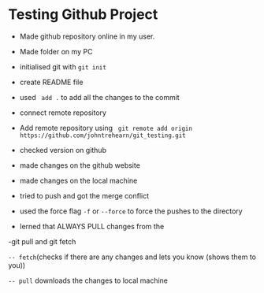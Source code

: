 # Testing Github Project

- Made github repository online in my user.

- Made folder on my PC

- initialised git with `git init`

- create README file

- used ` add .` to add all the changes to the commit

- connect remote repository

- Add remote repository using ` git remote add origin https://github.com/johntrehearn/git_testing.git`

- checked version on github

- made changes on the github website

- made changes on the local machine

- tried to push and got the merge conflict

- used the force flag `-f` or `--force` to force the pushes to the directory

- lerned that ALWAYS PULL changes from the 

-git pull and git fetch

`-- fetch`(checks if there are any changes and lets you know (shows them to you))

`-- pull` downloads the changes to local machine

